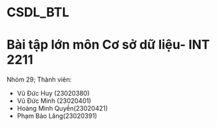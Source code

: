 # CSDL_BTL
# Bài tập lớn môn Cơ sở dữ liệu- INT 2211
 Nhóm 29; 
Thành viên:
 - Vũ Đức Huy (23020380)
 - Vũ Đức Minh (23020401)
 - Hoàng Minh Quyền(23020421)
 - Phạm Bảo Lăng(23020391)
